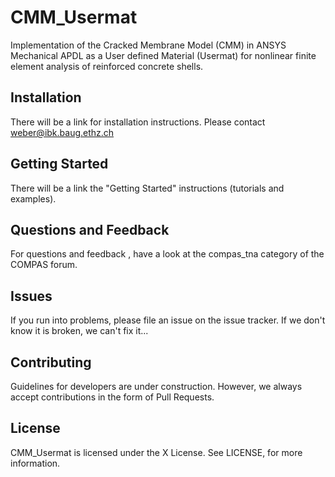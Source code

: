# CMM_Usermat

Implementation of the Cracked Membrane Model (CMM) in ANSYS Mechanical APDL as a User defined Material (Usermat) for nonlinear finite element analysis of reinforced concrete shells.

## Installation
There will be a link for installation instructions. Please contact weber@ibk.baug.ethz.ch

## Getting Started 
There will be a link the "Getting Started" instructions (tutorials and examples).

## Questions and Feedback
For questions and feedback , have a look at the compas_tna category of the COMPAS forum.

## Issues
If you run into problems, please file an issue on the issue tracker. If we don't know it is broken, we can't fix it...

## Contributing
Guidelines for developers are under construction. However, we always accept contributions in the form of Pull Requests.

## License
CMM_Usermat is licensed under the X License. See LICENSE, for more information.
